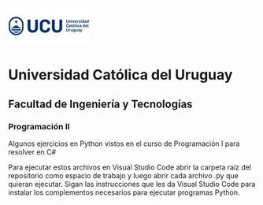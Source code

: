 ![UCU](https://github.com/ucudal/PII_Conceptos_De_POO/raw/master/Assets/logo-ucu.png)
# Universidad Católica del Uruguay
## Facultad de Ingeniería y Tecnologías
### Programación II
Algunos ejercicios en Python vistos en el curso de Programación I para resolver en C#

Para ejecutar estos archivos en Visual Studio Code abrir la carpeta raíz del repositorio como espacio de trabajo y luego abrir cada archivo .py que quieran ejecutar. Sigan las instrucciones que les da Visual Studio Code para instalar los complementos necesarios para ejecutar programas Python.
